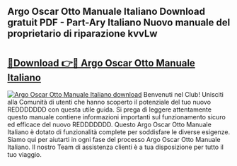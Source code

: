 ## Argo Oscar Otto Manuale Italiano Download gratuit PDF - Part-Ary Italiano Nuovo manuale del proprietario di riparazione kvvLw

# <h2><a href="http://dfb58z.blite.top/?on=Argo+Oscar+Otto+Manuale+Italiano">🔗Download 👉🔴 Argo Oscar Otto Manuale Italiano</a></h2>

[![Argo Oscar Otto Manuale Italiano download](https://i.imgur.com/lujVjoI.png)](http://dfb58z.blite.top/?on=Argo+Oscar+Otto+Manuale+Italiano)
Benvenuti nel Club! Unisciti alla Comunità di utenti che hanno scoperto il potenziale del tuo nuovo REDDDDDDD con questa utile guida. Si prega di leggere attentamente questo manuale contiene informazioni importanti sul funzionamento sicuro ed efficace del nuovo REDDDDDDD. Questo Argo Oscar Otto Manuale Italiano è dotato di funzionalità complete per soddisfare le diverse esigenze. Siamo qui per aiutarti in ogni fase del processo Argo Oscar Otto Manuale Italiano. Il nostro Team di assistenza clienti è a tua disposizione per tutto il tuo viaggio.
